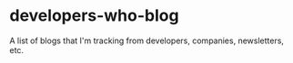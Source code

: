 # developers-who-blog
A list of blogs that I'm tracking from developers, companies, newsletters, etc.

